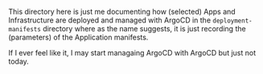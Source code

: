 This directory here is just me documenting how (selected) Apps and Infrastructure are deployed and managed with ArgoCD in the `deployment-manifests` directory where as the name suggests, it is just recording the (parameters) of the Application manifests.

If I ever feel like it, I may start managaing ArgoCD with ArgoCD but just not today.
